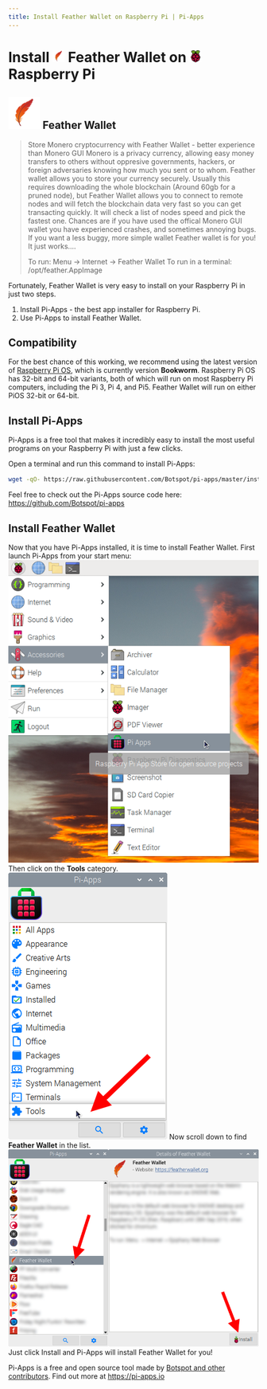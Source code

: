 ```yaml
---
title: Install Feather Wallet on Raspberry Pi | Pi-Apps
---
```

<div class="simple-install-content content">

# Install <img src="/img/app-icons/Feather Wallet/icon-64.png" height=24> Feather Wallet on <img src=/img/other-icons/raspberrypi-icon.svg height=24> Raspberry Pi

## <img src="/img/app-icons/Feather Wallet/icon-64.png"> Feather Wallet
> Store Monero cryptocurrency with Feather Wallet - better experience than Monero GUI
> Monero is a privacy currency, allowing easy money transfers to others without oppresive governments, hackers, or foreign adversaries knowing how much you sent or to whom.
> Feather wallet allows you to store your currency securely. Usually this requires downloading the whole blockchain (Around 60gb for a pruned node), but Feather Wallet allows you to connect to remote nodes and will fetch the blockchain data very fast so you can get transacting quickly. It will check a list of nodes speed and pick the fastest one. Chances are if you have used the offical Monero GUI wallet you have experienced crashes, and sometimes annoying bugs. If you want a less buggy, more simple wallet Feather wallet is for you! It just works....
> 
> To run: Menu -> Internet -> Feather Wallet
> To run in a terminal: /opt/feather.AppImage

Fortunately, Feather Wallet is very easy to install on your Raspberry Pi in just two steps.
1. Install Pi-Apps - the best app installer for Raspberry Pi.
2. Use Pi-Apps to install Feather Wallet.
</div>
<div class="simple-install-content content">

## Compatibility
For the best chance of this working, we recommend using the latest version of [Raspberry Pi OS](https://www.raspberrypi.com/software/), which is currently version **Bookworm**.
Raspberry Pi OS has 32-bit and 64-bit variants, both of which will run on most Raspberry Pi computers, including the Pi 3, Pi 4, and Pi5.
Feather Wallet will run on either PiOS 32-bit or 64-bit.
</div>
<div class="simple-install-content content">

## Install Pi-Apps

Pi-Apps is a free tool that makes it incredibly easy to install the most useful programs on your Raspberry Pi with just a few clicks.

Open a terminal and run this command to install Pi-Apps:
```bash
wget -qO- https://raw.githubusercontent.com/Botspot/pi-apps/master/install | bash
```
Feel free to check out the Pi-Apps source code here: https://github.com/Botspot/pi-apps
</div>
<div class="simple-install-content content">

## Install Feather Wallet

Now that you have Pi-Apps installed, it is time to install Feather Wallet.
First launch Pi-Apps from your start menu:
<img src="/img/start-menu.png">
Then click on the <b>Tools</b> category.
<img src="/img/category-selections/Tools.png">
Now scroll down to find <b>Feather Wallet</b> in the list.
<img src="/img/app-icons/Feather Wallet/app-selection.png">
Just click Install and Pi-Apps will install Feather Wallet for you!
</div>
<div class="simple-install-content content">

Pi-Apps is a free and open source tool made by [Botspot and other contributors](/about/#contributors). Find out more at https://pi-apps.io
</div>
